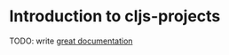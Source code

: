 # Introduction to cljs-projects

TODO: write [great documentation](http://jacobian.org/writing/what-to-write/)
